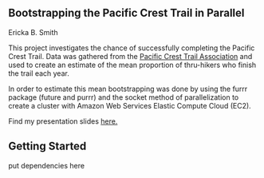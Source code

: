 
## Bootstrapping the Pacific Crest Trail in Parallel

Ericka B. Smith

This project investigates the chance of successfully completing the Pacific Crest Trail. Data was gathered from the [Pacific Crest Trail Association](https://www.pcta.org/our-work/trail-and-land-management/pct-visitor-use-statistics/) and used to create an estimate of the mean proportion of thru-hikers who finish the trail each year.

In order to estimate this mean bootstrapping was done by using the furrr package (future and purrr) and the socket method of parallelization to create a cluster with Amazon Web Services Elastic Compute Cloud (EC2).

Find my presentation slides [here.](https://github.com/ST541-Fall2020/erickabsmith-project-trail/blob/master/doc/presentation-slides.pdf)

## Getting Started 

put dependencies here
